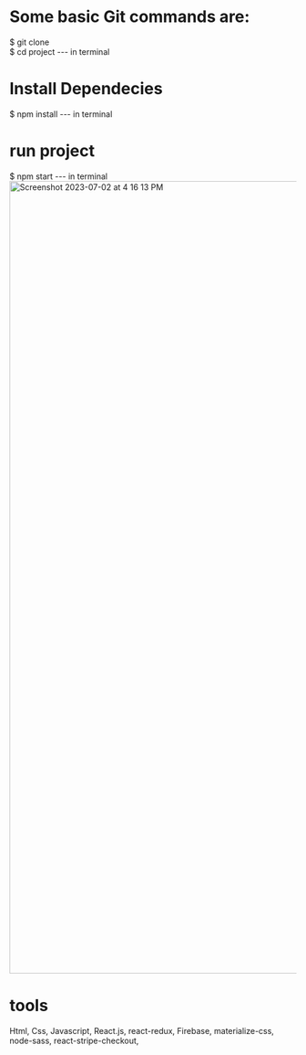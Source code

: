 # Some basic Git commands are:

$ git clone  
$ cd project  --- in terminal

# Install  Dependecies

$ npm install --- in terminal

# run project 
$ npm start --- in terminal
  <img width="1388" alt="Screenshot 2023-07-02 at 4 16 13 PM" src="https://github.com/Raja0110H/eCommerceWebsite/assets/88667222/26f44761-21e0-4d3b-b896-a5f91efeff58">


# tools

Html,
Css,
Javascript,
React.js,
react-redux,
Firebase,
materialize-css,
node-sass, 
react-stripe-checkout,
